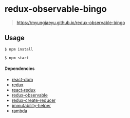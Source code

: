 # redux-observable-bingo
> https://myungjaeyu.github.io/redux-observable-bingo

## Usage

```
$ npm install

$ npm start
```

#### Dependencies

- [react-dom](https://www.npmjs.com/package/react-dom)
- [redux](https://github.com/reduxjs/redux)
- [react-redux](https://github.com/reduxjs/react-redux)
- [redux-observable](https://github.com/redux-observable/redux-observable)
- [redux-create-reducer](https://github.com/kolodny/redux-create-reducer)
- [immutability-helper](https://github.com/kolodny/immutability-helper)
- [rambda](https://github.com/selfrefactor/rambda)
